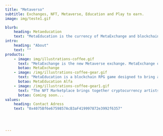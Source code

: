 ```yaml
---
title: "Metaverso"
subtitle: Exchanges, NFT, Metaverse, Education and Play to earn.
image: img/teste1.gif

blurb:
    heading: Metaeducation
    text: "MetaEducation is the currency of MetaExchange and blockchain game play to earn MetaEducation, with fast exchanges and low fees, metaverse players have the perfect exchange to access earnings. "
intro:
    heading: "About"
    text: ""
products:
    - image: img/illustrations-coffee.gif
      text: "MetaExchange is the new Metaverse exchange. MetaExchange offers investors and users in the meta universe the ability to bet on liquidity pool farms or single token pools, perform exchanges with low fees. MetaExchange aims to develop the fastest and lowest rate exchange protocol in the universe."
      botao: MetaExchange
    - image: /img/illustrations-coffee-gear.gif
      text: "MetaEducation is a blockchain RPG game designed to bring an amazing virtual experience to everyone, with tournaments and PVP players can compete with each other for rewards, acquire new NFT's to access new abilities and powers, and build and expand their worlds while experiencing historical twists and turns."
      botao: MetaEducation Alfa
    - image: /img/illustrations-coffee-gear1.gif
      text: "The NFT Marketplace brings together cryptocurrency artists, creators and enthusiasts on a single platform to create and trade NFTs from Meta Education and other creators."
      botao: Coming soon...
values:
    heading: Contact Adress
    text: "0x4075Bf6e6759857AcB3aF419997872e3992f6357"
   



---
```


